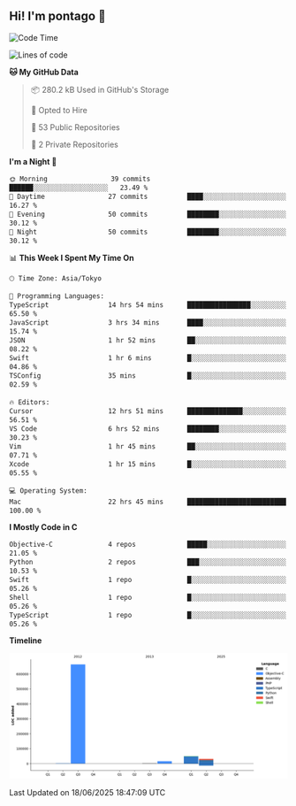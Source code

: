 ## Hi! I'm pontago 👋

<!--START_SECTION:waka-->
![Code Time](http://img.shields.io/badge/Code%20Time-353%20hrs%2038%20mins-blue)

![Lines of code](https://img.shields.io/badge/From%20Hello%20World%20I%27ve%20Written-762.1%20thousand%20lines%20of%20code-blue)

**🐱 My GitHub Data** 

> 📦 280.2 kB Used in GitHub's Storage 
 > 
> 💼 Opted to Hire
 > 
> 📜 53 Public Repositories 
 > 
> 🔑 2 Private Repositories 
 > 
**I'm a Night 🦉** 

```text
🌞 Morning                39 commits          ██████░░░░░░░░░░░░░░░░░░░   23.49 % 
🌆 Daytime                27 commits          ████░░░░░░░░░░░░░░░░░░░░░   16.27 % 
🌃 Evening                50 commits          ████████░░░░░░░░░░░░░░░░░   30.12 % 
🌙 Night                  50 commits          ████████░░░░░░░░░░░░░░░░░   30.12 % 
```


📊 **This Week I Spent My Time On** 

```text
🕑︎ Time Zone: Asia/Tokyo

💬 Programming Languages: 
TypeScript               14 hrs 54 mins      ████████████████░░░░░░░░░   65.50 % 
JavaScript               3 hrs 34 mins       ████░░░░░░░░░░░░░░░░░░░░░   15.74 % 
JSON                     1 hr 52 mins        ██░░░░░░░░░░░░░░░░░░░░░░░   08.22 % 
Swift                    1 hr 6 mins         █░░░░░░░░░░░░░░░░░░░░░░░░   04.86 % 
TSConfig                 35 mins             █░░░░░░░░░░░░░░░░░░░░░░░░   02.59 % 

🔥 Editors: 
Cursor                   12 hrs 51 mins      ██████████████░░░░░░░░░░░   56.51 % 
VS Code                  6 hrs 52 mins       ████████░░░░░░░░░░░░░░░░░   30.23 % 
Vim                      1 hr 45 mins        ██░░░░░░░░░░░░░░░░░░░░░░░   07.71 % 
Xcode                    1 hr 15 mins        █░░░░░░░░░░░░░░░░░░░░░░░░   05.55 % 

💻 Operating System: 
Mac                      22 hrs 45 mins      █████████████████████████   100.00 % 
```

**I Mostly Code in C** 

```text
Objective-C              4 repos             █████░░░░░░░░░░░░░░░░░░░░   21.05 % 
Python                   2 repos             ███░░░░░░░░░░░░░░░░░░░░░░   10.53 % 
Swift                    1 repo              █░░░░░░░░░░░░░░░░░░░░░░░░   05.26 % 
Shell                    1 repo              █░░░░░░░░░░░░░░░░░░░░░░░░   05.26 % 
TypeScript               1 repo              █░░░░░░░░░░░░░░░░░░░░░░░░   05.26 % 
```



**Timeline**

![Lines of Code chart](https://raw.githubusercontent.com/pontago/pontago/main/assets/bar_graph.png)


 Last Updated on 18/06/2025 18:47:09 UTC
<!--END_SECTION:waka-->
